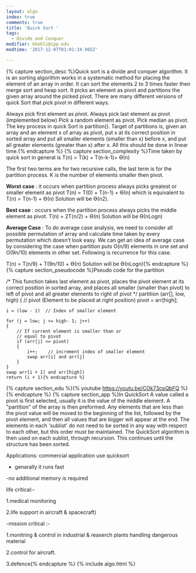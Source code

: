 ```yaml
---
layout: algo
index: true
comments: true
title: 'Quick Sort '
tags:
  - Divide and Conquer
modifier: kkohli@cpp.edu
modtime: '2017-12-07T01:01:34.965Z'

---
```

{% capture section_desc %}Quick sort is a divide and conquer algorithm. It is an sorting algorithm works in a systematic method for placing the element of an array in order. It can sort the elements 2 to 3 times faster then merge sort and heap sort. 
It picks an element as pivot and partitions the given array around the picked pivot. There are many different versions of quick Sort that pick pivot in different ways.

Always pick first element as pivot.
Always pick last element as pivot (implemented below)
Pick a random element as pivot.
Pick median as pivot.
The key process in quick Sort is partition(). Target of partitions is, given an array and an element x of array as pivot, put x at its correct position in sorted array and put all smaller elements (smaller than x) before x, and put all greater elements (greater than x) after x. All this should be done in linear time.{% endcapture %}
{% capture section_complexity %}Time taken by quick sort in general is T(n) = T(k) + T(n-k-1)+  ϴ(n)

The first two terms are for two recursive calls, the last term is for the partition process. K is the number of elements smaller then pivot.

**Worst case** : it occurs when partition process always picks greatest or smaller element as pivot 
T(n) = T(0) + T(n-1) +  ϴ(n)
which is equivalent to  
 T(n) = T(n-1) +  ϴ(n) Solution will be  ϴ(n2).
 
 **Best case**  : occurs when the partition process always picks the middle element as pivot. 
 T(n) = 2T(n/2) + ϴ(n) Solution will be ϴ(nLogn)
 
 **Average Case** : To do average case analysis, we need to consider all possible permutation of array and calculate time taken by every permutation which doesn’t look easy.
We can get an idea of average case by considering the case when partition puts O(n/9) elements in one set and O(9n/10) elements in other set. Following is recurrence for this case.

 T(n) = T(n/9) + T(9n/10) +  ϴ(n)
 Solution will be ϴ(nLogn){% endcapture %}
{% capture section_pseudocode %}Pseudo code for the partition 

/* This function takes last element as pivot, places
   the pivot element at its correct position in sorted
    array, and places all smaller (smaller than pivot)
   to left of pivot and all greater elements to right
   of pivot */
partition (arr[], low, high)
{
    // pivot (Element to be placed at right position)
    pivot = arr[high];  
 
    i = (low - 1)  // Index of smaller element

    for (j = low; j <= high- 1; j++)
    {
        // If current element is smaller than or
        // equal to pivot
        if (arr[j] <= pivot)
        {
            i++;    // increment index of smaller element
            swap arr[i] and arr[j]
        }
    }
    swap arr[i + 1] and arr[high])
    return (i + 1){% endcapture %}
{% capture section_edu %}{% youtube <https://youtu.be/COk73cpQbFQ> %}{% endcapture %}
{% capture section_app %}In QuickSort A value called a pivot is first selected, usually it is the value of the middle element. A "partition" of the array is then preformed. Any elements that are less than the pivot value will be moved to the beginning of the list, followed by the pivot element, and then all values that are bigger will appear at the end. The elements in each 'sublist' do not need to be sorted in any way with respect to each other, but this order must be maintained. The QuickSort algorithm is then used on each sublist, through recursion. This continues until the structure has been sorted.

Applications: commercial application use quicksort

- genarally it runs fast

-no additional memory is required

life critical:-

1.medical monitoring

2.life support in aircraft & spacecraft)

-mission critical :-

1.monitring & control in industrial & reaserch plants handling dangerous material

2.control for aircraft.

3.defence{% endcapture %}
{% include algo.html %}